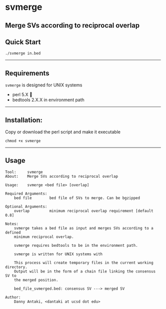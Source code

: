 # svmerge
Merge SVs according to reciprocal overlap
-----------------------------------------

## Quick Start

`./svmerge in.bed`

--------------

## Requirements

`svmerge` is designed for UNIX systems

* perl 5.X :camel:
* bedtools 2.X.X in environment path

------------------

## Installation:

Copy or download the perl script and make it executable

`chmod +x svmerge`

--------------------

## Usage

```
Tool:     svmerge 
About:    Merge SVs according to reciprocal overlap

Usage:    svmerge <bed file> [overlap]

Required Arguments:
    bed file        bed file of SVs to merge. Can be bgzipped

Optional Arguments:
    overlap         minimum reciprocal overlap requirement [default 0.8]

Notes:
    svmerge takes a bed file as input and merges SVs according to a defined
    minimum reciprocal overlap. 

    svmerge requires bedtools to be in the environment path.

    svmerge is written for UNIX systems with

    This process will create temporary files in the current working directory. 
    Output will be in the form of a chain file linking the consensus SV to 
    the merged position.

    bed_file_svmerged.bed: consensus SV ---> merged SV 

Author:
    Danny Antaki, <dantaki at ucsd dot edu>
```
